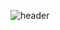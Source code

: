 ![header](https://capsule-render.vercel.app/api?type=waving&color=timeGradient&text=Welcome%20to%20Hyejeong's%20GitHub%20👋&animation=twinkling&fontSize=35&fontAlignY=40&fontAlign=65&height=250)
